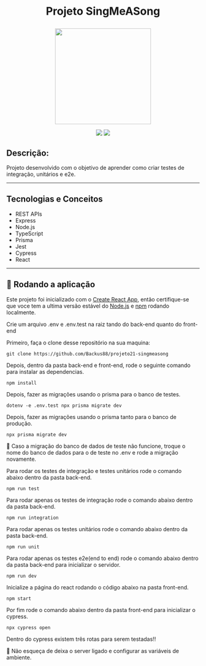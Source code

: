 # <p align = "center"> Projeto SingMeASong </p>

<p align="center">
   <img src="https://img.freepik.com/free-vector/retro-monochrome-music-microphone-concept_225004-1213.jpg?w=2000" width="250" height="250"/>
</p>

<p align = "center">
   <img src="https://img.shields.io/badge/author-Luis Fernando-4dae71?style=flat-square" />
   <img src="https://img.shields.io/github/languages/count/Backus88/projeto21-singmeasong?color=4dae71&style=flat-square" />
</p>


##   Descrição:

Projeto desenvolvido com o objetivo de aprender como criar testes de integração, unitários e e2e.

***

##  Tecnologias e Conceitos

- REST APIs
- Express
- Node.js
- TypeScript
- Prisma
- Jest
- Cypress
- React

***



## 🏁 Rodando a aplicação

Este projeto foi inicializado com o [Create React App](https://github.com/facebook/create-react-app), então certifique-se que voce tem a ultima versão estável do [Node.js](https://nodejs.org/en/download/) e [npm](https://www.npmjs.com/) rodando localmente.

Crie um arquivo .env e .env.test na raiz tando do back-end quanto do front-end

Primeiro, faça o clone desse repositório na sua maquina:

```
git clone https://github.com/Backus88/projeto21-singmeasong
```

Depois, dentro da pasta back-end e front-end, rode o seguinte comando para instalar as dependencias.

```
npm install
```
Depois, fazer as migrações usando o prisma para o banco de testes.

```
dotenv -e .env.test npx prisma migrate dev 
```

Depois, fazer as migrações usando o prisma tanto para o banco de produção. 

```
npx prisma migrate dev 
```
:stop_sign: Caso a migração do banco de dados de teste não funcione, troque o nome do banco de dados para o de teste no .env e rode a migração novamente.


Para rodar os testes de integração e testes unitários rode o comando abaixo dentro da pasta back-end.

```
npm run test
```

Para rodar apenas os testes de integração rode o comando abaixo dentro da pasta back-end. 

```
npm run integration
```

Para rodar apenas os testes unitários rode o comando abaixo dentro da pasta back-end. 

```
npm run unit
```

Para rodar apenas os testes e2e(end to end) rode o comando abaixo dentro da pasta back-end para inicializar o servidor. 

```
npm run dev
```

Inicialize a página do react rodando o código abaixo na pasta front-end.
```
npm start
```

Por fim rode o comando abaixo dentro da pasta front-end para inicializar o cypress.
```
npx cypress open
```

Dentro do cypress existem três rotas para serem testadas!!

:stop_sign: Não esqueça de deixa o server ligado e configurar as variáveis de ambiente.
